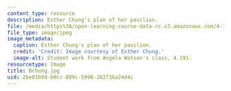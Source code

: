 ```yaml
---
content_type: resource
description: Esther Chung's plan of her pavilion.
file: /media/https%3A/open-learning-course-data-rc.s3.amazonaws.com/4-191-introduction-to-integrated-design-fall-2006/2be01b9db0cc089c5996262736a24d4c_Bchung.jpg
file_type: image/jpeg
image_metadata:
  caption: Esther Chung's plan of her pavilion.
  credit: 'Credit: Image courtesy of Esther Chung.'
  image-alt: Student work from Angela Watson's class, 4.191.
resourcetype: Image
title: Bchung.jpg
uid: 2be01b9d-b0cc-089c-5996-262736a24d4c
---
```

